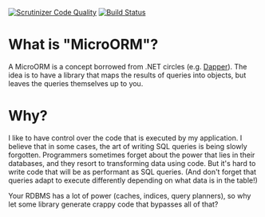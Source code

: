 [![Scrutinizer Code Quality](https://scrutinizer-ci.com/g/Agares/MicroORM/badges/quality-score.png?b=master)](https://scrutinizer-ci.com/g/Agares/MicroORM/?branch=master)
[![Build Status](https://travis-ci.org/Agares/MicroORM.svg?branch=master)](https://travis-ci.org/Agares/MicroORM)

# What is "MicroORM"?
A MicroORM is a concept borrowed from .NET circles (e.g. [Dapper](https://github.com/StackExchange/dapper-dot-net)).
The idea is to have a library that maps the results of queries into objects, but leaves the queries themselves up to you.

# Why?
I like to have control over the code that is executed by my application. 
I believe that in some cases, the art of writing SQL queries is being slowly forgotten.
Programmers sometimes forget about the power that lies in their databases, and they resort to transforming data using code.
But it's hard to write code that will be as performant as SQL queries. 
(And don't forget that queries adapt to execute differently depending on what data is in the table!)

Your RDBMS has a lot of power (caches, indices, query planners), so why let some library generate crappy code that bypasses all of that?
